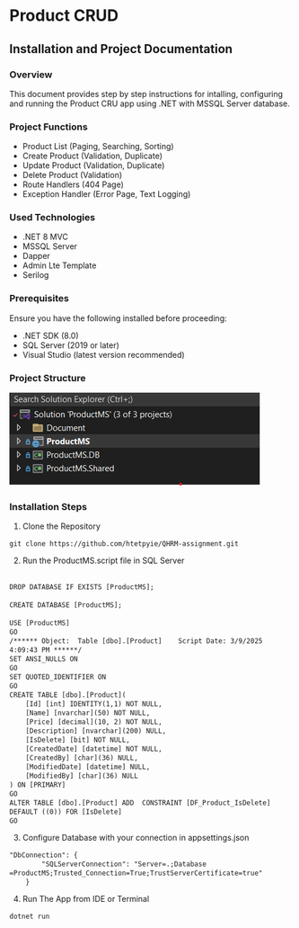 # Product CRUD

## Installation and Project Documentation

### Overview
This document provides step by step instructions for intalling, configuring and running the Product CRU app using .NET with MSSQL Server database.

### Project Functions
* Product List (Paging, Searching, Sorting)
* Create Product (Validation, Duplicate)
* Update Product (Validation, Duplicate)
* Delete Product (Validation)
* Route Handlers (404 Page)
* Exception Handler (Error Page, Text Logging)


### Used Technologies
* .NET 8 MVC
* MSSQL Server
* Dapper
* Admin Lte Template
* Serilog

### Prerequisites
Ensure you have the following installed before proceeding:
* .NET SDK (8.0)
* SQL Server (2019 or later)
* Visual Studio (latest version recommended)


### Project Structure
<img src="https://github.com/htetpyie/QHRM-assignment/blob/master/project-structure.png"></img>

### Installation Steps
1. Clone the Repository
```
git clone https://github.com/htetpyie/QHRM-assignment.git
```

2. Run the ProductMS.script file in SQL Server
```

DROP DATABASE IF EXISTS [ProductMS];

CREATE DATABASE [ProductMS];

USE [ProductMS]
GO
/****** Object:  Table [dbo].[Product]    Script Date: 3/9/2025 4:09:43 PM ******/
SET ANSI_NULLS ON
GO
SET QUOTED_IDENTIFIER ON
GO
CREATE TABLE [dbo].[Product](
	[Id] [int] IDENTITY(1,1) NOT NULL,
	[Name] [nvarchar](50) NOT NULL,
	[Price] [decimal](10, 2) NOT NULL,
	[Description] [nvarchar](200) NULL,
	[IsDelete] [bit] NOT NULL,
	[CreatedDate] [datetime] NOT NULL,
	[CreatedBy] [char](36) NULL,
	[ModifiedDate] [datetime] NULL,
	[ModifiedBy] [char](36) NULL
) ON [PRIMARY]
GO
ALTER TABLE [dbo].[Product] ADD  CONSTRAINT [DF_Product_IsDelete]  DEFAULT ((0)) FOR [IsDelete]
GO

```

3.  Configure Database with your connection in appsettings.json
```
"DbConnection": {
        "SQLServerConnection": "Server=.;Database =ProductMS;Trusted_Connection=True;TrustServerCertificate=true"
    }
```

4. Run The App from IDE or Terminal
```
dotnet run
```





